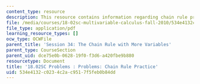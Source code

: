 ```yaml
---
content_type: resource
description: This resource contains information regarding chain rule practice.
file: /media/courses/18-02sc-multivariable-calculus-fall-2010/534e4132c0234c2ac9517f5feb0b84dd_MIT18_02SC_pb_40_quest.pdf
file_type: application/pdf
learning_resource_types: []
ocw_type: OCWFile
parent_title: 'Session 34: The Chain Rule with More Variables'
parent_type: CourseSection
parent_uid: dce75e0b-0628-19f0-f3d6-a420fbe9b880
resourcetype: Document
title: '18.02SC Problems : Problems: Chain Rule Practice'
uid: 534e4132-c023-4c2a-c951-7f5feb0b84dd
---
```

